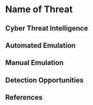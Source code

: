 # Name of Threat

## Cyber Threat Intelligence

## Automated Emulation

## Manual Emulation

## Detection Opportunities

## References
